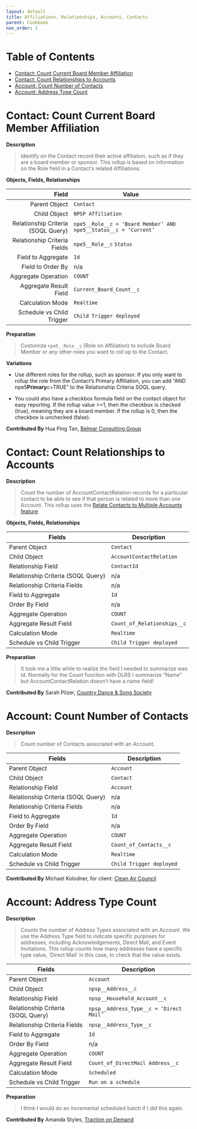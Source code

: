 ```yaml
---
layout: default
title: Affiliations, Relationships, Accounts, Contacts
parent: Cookbook
nav_order: 1
---
```


# Table of Contents
* [Contact: Count Current Board Member Affiliation](#contact-count-current-board-member-affiliation)
* [Contact: Count Relationships to Accounts](#contact-count-relationships-to-accounts)
* [Account: Count Number of Contacts](#account-count-number-of-contacts)
* [Account: Address Type Count](#account-address-type-count)

# Contact: Count Current Board Member Affiliation

**Description**

> Identify on the Contact record their active affiliation, such as if they are a board member or sponsor. This rollup is based on information on the Role field in a Contact’s related Affiliations.

**Objects, Fields, Relationships**

|                              Field | Value                                                            |
| ---------------------------------: | ---------------------------------------------------------------- |
|                      Parent Object | `Contact`                                                        |
|                       Child Object | `NPSP Affiliation`                                               |
| Relationship Criteria (SOQL Query) | `npe5__Role__c = ‘Board Member’ AND npe5__Status__c = ‘Current’` |
|       Relationship Criteria Fields | `npe5__Role__c` `Status`                                         |
|                 Field to Aggregate | `Id`                                                             |
|                  Field to Order By | n/a                                                              |
|                Aggregate Operation | `COUNT`                                                          |
|             Aggregate Result Field | `Current_Board_Count__c`                                         |
|                   Calculation Mode | `Realtime`                                                       |
|          Schedule vs Child Trigger | `Child Trigger deployed`                                         |

**Preparation**

> Customize `npe5__Role__c` (Role on Affiliation) to include Board Member or any other roles you want to roll up to the Contact.

**Variations**

- Use different roles for the rollup, such as sponsor. If you only want to rollup the role from the Contact’s Primary Affiliation, you can add “AND npe5**Primary**c=TRUE” to the Relationship Criteria SOQL query.

- You could also have a checkbox formula field on the contact object for easy reporting. If the rollup value >=1, then the checkbox is checked (true), meaning they are a board member. If the rollup is 0, then the checkbox is unchecked (false).

**Contributed By** Hua Ping Tan, [Belmar Consulting Group](https://www.belmar.ca/)

# Contact: Count Relationships to Accounts

**Description**

> Count the number of AccountContactRelation records for a particular contact to be able to see if that person is related to more than one Account. This rollup uses the [Relate Contacts to Multiple Accounts feature](https://help.salesforce.com/s/articleView?id=sf.shared_contacts_overview.htm&type=5)

**Objects, Fields, Relationships**

| Fields                             | Description                 |
| ---------------------------------- | --------------------------- |
| Parent Object                      | `Contact`                   |
| Child Object                       | `AccountContactRelation`    |
| Relationship Field                 | `ContactId`                 |
| Relationship Criteria (SOQL Query) | n/a                         |
| Relationship Criteria Fields       | n/a                         |
| Field to Aggregate                 | `Id`                        |
| Order By Field                     | n/a                         |
| Aggregate Operation                | `COUNT`                     |
| Aggregate Result Field             | `Count_of_Relationships__c` |
| Calculation Mode                   | `Realtime`                  |
| Schedule vs Child Trigger          | `Child Trigger deployed`    |

**Preparation**

> It took me a little while to realize the field I needed to summarize was Id. Normally for the Count function with DLRS I summarize “Name” but AccountContactRelation doesn’t have a name field!

**Contributed By**
Sarah Pilzer, [Country Dance & Song Society](https://www.cdss.org/)

# Account: Count Number of Contacts

**Description**

> Count number of Contacts associated with an Account.

| Fields                             | Description              |
| ---------------------------------- | ------------------------ |
| Parent Object                      | `Account`                |
| Child Object                       | `Contact`                |
| Relationship Field                 | `Account`                |
| Relationship Criteria (SOQL Query) | n/a                      |
| Relationship Criteria Fields       | n/a                      |
| Field to Aggregate                 | `Id`                     |
| Order By Field                     | n/a                      |
| Aggregate Operation                | `COUNT`                  |
| Aggregate Result Field             | `Count_of_Contacts__c`   |
| Calculation Mode                   | `Realtime`               |
| Schedule vs Child Trigger          | `Child Trigger deployed` |

**Contributed By**
Michael Kolodner, for client: [Clean Air Council](https://cleanair.org/)

# Account: Address Type Count

**Description**

> Counts the number of Address Types associated with an Account. We use the Address Type field to indicate specific purposes for addresses, including Acknowledgements, Direct Mail, and Event Invitations. This rollup counts how many addresses have a specific type value, 'Direct Mail' in this case, to check that the value exists.

| Fields                             | Description                             |
| ---------------------------------- | --------------------------------------- |
| Parent Object                      | `Account`                               |
| Child Object                       | `npsp__Address__c`                      |
| Relationship Field                 | `npsp__Household_Account__c`            |
| Relationship Criteria (SOQL Query) | `npsp__Address_Type__c = ‘Direct Mail’` |
| Relationship Criteria Fields       | `npsp__Address_Type__c`                 |
| Field to Aggregate                 | `Id`                                    |
| Order By Field                     | n/a                                     |
| Aggregate Operation                | `COUNT`                                 |
| Aggregate Result Field             | `Count_of_DirectMail Address__c`        |
| Calculation Mode                   | `Scheduled`                             |
| Schedule vs Child Trigger          | `Run on a schedule`                     |

**Preparation**

> I think I would do an incremental scheduled batch if I did this again.

**Contributed By**
Amanda Styles, [Traction on Demand](https://www.tractionondemand.com/)
